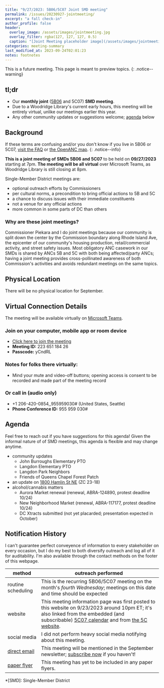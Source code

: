```yaml
---
title: "9/27/2023: 5B06/5C07 Joint SMD meeting"
permalink: /issues/20230927-jointmeeting/
excerpt: "a fall check-in"
author_profile: false
header:
  overlay_image: /assets/images/jointmeeting.jpg
  overlay_filter: rgba(127, 127, 127, 0.5)
  caption: "[Joint Meeting placeholder image](/assets/images/jointmeeting.jpg)"
categories: meeting-summary
last_modified_at: 2023-09-24T02:01:23
notes: footnotes
---
```

This is a future meeting. This page is meant to preview topics.
{: .notice--warning}

## tl;dr
- Our **monthly joint** ([5B06](https://anc5b06.com) and 5C07) **SMD meeting**.
- Due to a Woodridge Library's current early hours, this meeting will be entirely virtual, unlike our meetings earlier this year.
- Any other community updates or suggestions welcome; [agenda](#agenda) below

## Background
If these terms are confusing and/or you don't know if you live in 5B06 or 5C07, [visit the FAQ](/ancs/) or [the OpenANC map](https://openanc.org).
{: .notice--info}

**This is a joint meeting of SMDs 5B06 and 5C07** to be held on **09/27/2023** starting at 7pm. **The meeting will be all virtual** over Microsoft Teams, as Woodridge Library is still closing at 8pm.

Single-Member District meetings are:
- optional outreach efforts by Commissioners
- per cultural norms, a precondition to bring official actions to 5B and 5C
- a chance to discuss issues with their immediate constituents
- not a venue for any official actions
- more common in some parts of DC than others

### Why are these joint meetings?
Commissioner Piekara and I do joint meetings because our community is split down the center by the Commission boundary along Rhode Island Ave, the epicenter of our community's housing production, retail/commercial activity, and street safety issues. Most obligatory ANC casework in our SMDs is shared by ANCs 5B and 5C with both being affected/party ANCs; having a joint meeting provides cross-pollinated awareness of both Commission's activities and avoids redundant meetings on the same topics.

## Physical Location
There will be no physical location for September.

## Virtual Connection Details
The meeting will be available virtually on [Microsoft Teams](https://www.microsoft.com/en-us/microsoft-teams/download-app).
### Join on your computer, mobile app or room device
- [Click here to join the meeting](https://teams.microsoft.com/l/meetup-join/19%3ameeting_YTJjOWU0ZjktMWU3Mi00YmE2LTkyYjUtYmUzYzJlMWE2NGUy%40thread.v2/0?context=%7b%22Tid%22%3a%228fe449f1-8b94-4fb7-9906-6f939da82d73%22%2c%22Oid%22%3a%22fe41fa96-a564-4c7e-bcd4-e44346276d35%22%7d)
- **Meeting ID:** 223 651 184 26
- **Passcode:** yCndRL

### Notes for folks there virtually:
- Mind your mute and video-off buttons; opening access is consent to be recorded and made part of the meeting record

### Or call in (audio only)
- +1 206-420-0854,,955959030# (United States, Seattle)
- **Phone Conference ID:** 955 959 030#

## Agenda
Feel free to reach out if you have suggestions for this agenda! Given the informal nature of of SMD meetings, this agenda is flexible and may change anytime.

- community updates
  - John Burroughs Elementary PTO
  - Langdon Elementary PTO
  - Langdon Park Neighbors
  - Friends of Queens Chapel Forest Patch
- an update on [1800 Hamlin St NE](/issues/1800hamlin/) (ZC 23-18)
- alcohol/cannabis matters
  - Aurora Market renewal (renewal, ABRA-124890, protest deadline 10/24)
  - New Neighborhood Market (renewal, ABRA-117177, protest deadline 10/24)
  - DC Xtracts submitted (not yet placarded; presentation expected in October)

## Notification History
I can't guarantee perfect conveyence of information to every stakeholder on every occasion, but I do my best to both diversify outreach and log all of it for auditability. I'm also available through the contact methods on the footer of this webpage.

|method|outreach performed|
|---|---|
|routine scheduling|This is the recurring 5B06/5C07 meeting on the month's *fourth Wednesday*; meetings on this date and time should be expected|
|website|This meeting information page was first posted to this website on 9/23/2023 around 10pm ET; it's also linked from the embedded (and subscribable) [5C07 calendar](/calendar/) and from [the 5C website](https://anc-5c.com/calendar/).|
|social media|I did not perform heavy social media notifying about this meeting.|
|[direct email](https://us9.campaign-archive.com/home/?u=208f79fec14599c11c77bc927&id=150da6f8d6)|This meeting will be mentioned in the September newsletter; [subscribe now](https://anc5c07.us9.list-manage.com/subscribe/post) if you haven't!|
|[paper flyer](/flyers/)|This meeting has yet to be included in any paper flyers.|

*[SMD]: Single-Member District